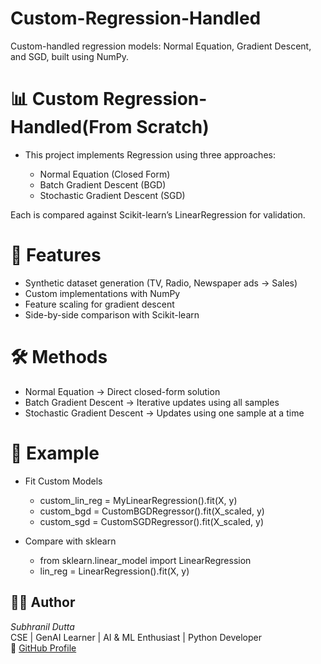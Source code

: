# Custom-Regression-Handled

Custom-handled regression models: Normal Equation, Gradient Descent, and SGD, built using NumPy.

# 📊 Custom Regression-Handled(From Scratch)

- This project implements Regression using three approaches:

  - Normal Equation (Closed Form)
  - Batch Gradient Descent (BGD)
  - Stochastic Gradient Descent (SGD)

Each is compared against Scikit-learn’s LinearRegression for validation.

# 🚀 Features

- Synthetic dataset generation (TV, Radio, Newspaper ads → Sales)
- Custom implementations with NumPy
- Feature scaling for gradient descent
- Side-by-side comparison with Scikit-learn

# 🛠️ Methods

- Normal Equation → Direct closed-form solution
- Batch Gradient Descent → Iterative updates using all samples
- Stochastic Gradient Descent → Updates using one sample at a time

# 📌 Example

- Fit Custom Models
  - custom_lin_reg = MyLinearRegression().fit(X, y)
  - custom_bgd = CustomBGDRegressor().fit(X_scaled, y)
  - custom_sgd = CustomSGDRegressor().fit(X_scaled, y)

- Compare with sklearn
  - from sklearn.linear_model import LinearRegression
  - lin_reg = LinearRegression().fit(X, y)


## 👨‍💻 Author
*Subhranil Dutta*  
CSE | GenAI Learner | AI & ML Enthusiast | Python Developer  
🔗 [GitHub Profile](https://github.com/subhranil-gen-ai)
